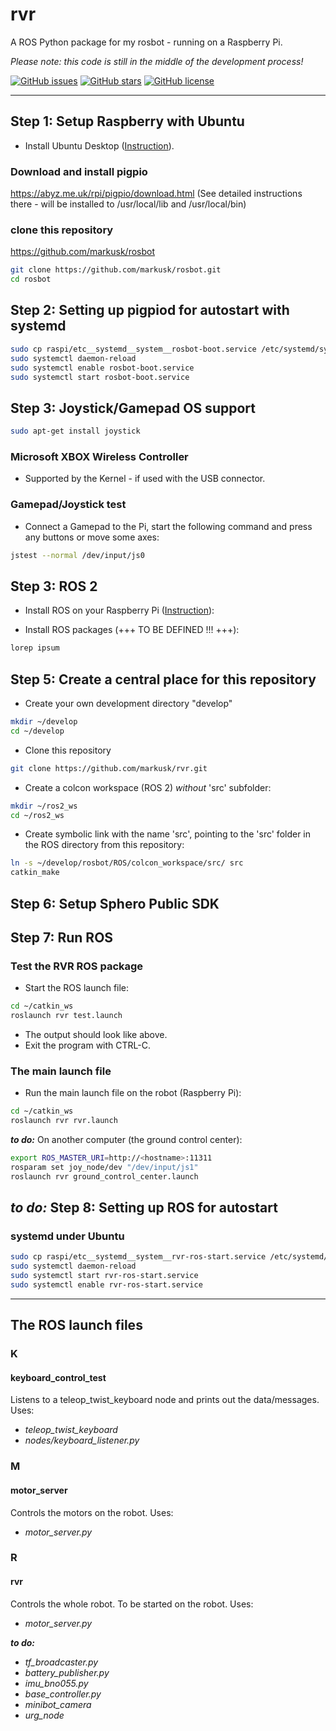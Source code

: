 # rvr

A ROS Python package for my rosbot - running on a Raspberry Pi.

_Please note: this code is still in the middle of the development process!_

[![GitHub issues](https://img.shields.io/github/issues/markusk/rosbot)](https://github.com/markusk/rosbot/issues) [![GitHub stars](https://img.shields.io/github/stars/markusk/rosbot)](https://github.com/markusk/rosbot/stargazers) [![GitHub license](https://img.shields.io/github/license/markusk/rosbot)](https://github.com/markusk/rosbot/blob/master/LICENSE)

---

## Step 1: Setup Raspberry with Ubuntu

- Install Ubuntu Desktop ([Instruction](https://ubuntu.com/desktop/)).


### Download and install pigpio
https://abyz.me.uk/rpi/pigpio/download.html
(See detailed instructions there - will be installed to /usr/local/lib and /usr/local/bin)

### clone this repository
https://github.com/markusk/rosbot

```bash
git clone https://github.com/markusk/rosbot.git
cd rosbot
```

## Step 2: Setting up pigpiod for autostart with systemd
```bash
sudo cp raspi/etc__systemd__system__rosbot-boot.service /etc/systemd/system/
sudo systemctl daemon-reload
sudo systemctl enable rosbot-boot.service
sudo systemctl start rosbot-boot.service
```

## Step 3: Joystick/Gamepad OS support
```bash
sudo apt-get install joystick
```

### Microsoft XBOX Wireless Controller
- Supported by the Kernel - if used with the USB connector.

### Gamepad/Joystick test
- Connect a Gamepad to the Pi, start the following command and press any buttons or move some axes:
```bash
jstest --normal /dev/input/js0
```


## Step 3: ROS 2

- Install ROS  on your Raspberry Pi ([Instruction](https://docs.ros.org/en/jazzy/How-To-Guides/Installing-on-Raspberry-Pi.html)):

- Install ROS packages (+++ TO BE DEFINED !!! +++):

```bash
lorep ipsum
```

## Step 5: Create a central place for this repository

- Create your own development directory "develop"

```bash
mkdir ~/develop
cd ~/develop
```

- Clone this repository

```bash
git clone https://github.com/markusk/rvr.git
```

- Create a colcon workspace (ROS 2) _without_ 'src' subfolder:

```bash
mkdir ~/ros2_ws
cd ~/ros2_ws
```

- Create symbolic link with the name 'src', pointing to the 'src' folder in the ROS directory from this repository:

```bash
ln -s ~/develop/rosbot/ROS/colcon_workspace/src/ src
catkin_make
```

## Step 6: Setup Sphero Public SDK

## Step 7: Run ROS

### Test the RVR ROS package

- Start the ROS launch file:

```bash
cd ~/catkin_ws
roslaunch rvr test.launch
```

- The output should look like above.
- Exit the program with CTRL-C.

### The main launch file

- Run the main launch file on the robot (Raspberry Pi):

```bash
cd ~/catkin_ws
roslaunch rvr rvr.launch
```

_**to do:**_ On another computer (the ground control center):

```bash
export ROS_MASTER_URI=http://<hostname>:11311
rosparam set joy_node/dev "/dev/input/js1"
roslaunch rvr ground_control_center.launch
```

## _**to do:**_ Step 8: Setting up ROS for autostart

### systemd under Ubuntu

```bash
sudo cp raspi/etc__systemd__system__rvr-ros-start.service /etc/systemd/system/rvr-ros-start.service
sudo systemctl daemon-reload
sudo systemctl start rvr-ros-start.service
sudo systemctl enable rvr-ros-start.service
```

---

## The ROS launch files

### K

#### keyboard_control_test

Listens to a teleop_twist_keyboard node and prints out the data/messages. Uses:

- _teleop_twist_keyboard_
- _nodes/keyboard_listener.py_

### M

#### motor_server

Controls the motors on the robot. Uses:

- _motor_server.py_

### R

#### rvr

Controls the whole robot. To be started on the robot. Uses:

- _motor_server.py_

_**to do:**_
- _tf_broadcaster.py_
- _battery_publisher.py_
- _imu_bno055.py_
- _base_controller.py_
- _minibot_camera_
- _urg_node_
